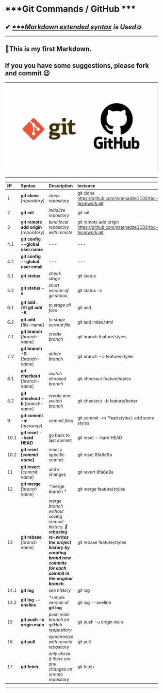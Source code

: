 # ***Git Commands / GitHub ***
## ✔ ***[***Markdown extended syntax](https://www.markdownguide.org/extended-syntax/) is Used💥***

***
## 📝This is my first Markdown.
## If you you have some suggestions, please fork and commit 😉
***
![git image](/assets/images/git-img.jpg 'Git/GitHub')

***
| №           | Syntax    |              Description | Instance|
| :---        |    :---   |              :---        |   :---  |
| 1           | **git clone** [*repository*]| *clone repository*|git clone https://github.com/natenadze1102/tbc-teamwork.git|
| 2           | **git init** | *initialize repository*|git init|
| 3           | **git remote add origin** [*repository*]| *bind local repository with remote*|git remote add origin https://github.com/natenadze1102/tbc-teamwork.git|
| 4.1         | **git config --global** **user.name**| ---|---|
| 4.2         | **git config --global** **user.email**| ---|---|
| 5.1         | **git status**| *check stage*|git status|
| 5.2         | **git status -s**| *short version of git status*|git status -s|
| 6.1         | **git add .** OR **git add -A**| *to stage all files*|git add .|
| 6.2         | **git add** [file-name]| *to stage current file*|git add index.html|
| 7.1         | **git branch** [*branch-name*]| *create branch*|git branch feature/styles|
| 7.2         | **git branch -D** [*branch-name*]| *delete branch*|git branch -D feature/styles|
| 8.1         | **git checkout** [*branch-name*]| *switch choosed branch*|git checkout feature/styles|
| 8.2         | **git checkout -b** [*branch-name*]| *create and switch branch*|git checkout -b feature/footer|
| 9           | **git commit -m** [*message*]| *commit files*|git commit -m "feat(styles): add some styles|
| 10.1        | **git reset --hard HEAD**| go back to last commit|git reset --hard HEAD|
| 10.2        | **git reset [*commit name*]**| reset a specific commit|git reset 8fa6e9a|
| 11          | **git revert** [*commit name*]| undo changes|git revert 8fa6e9a|
| 12          | **git merge** [*branch name*]| *merge branch *|git merge feature/styles|
| 13          | **git rebase** [*branch name*]| *merge branch without saving commit-history.*                  ***📌 rebasing re-writes the project history by creating brand new commits for each commit in the original branch.***|git rebase feature/styles|
| 14.1        |**git log**| *see history*|git log|
| 14.2        |**git log --oneline**| *simple version of **git log**|git log --oneline|
| 15          |  **git push -u origin main**| *push main branch on gitHub reppository*|git push -u origin main|
| 16          | **git pull**|*synchronize with remote repository*|git pull|
| 17          | **git fetch**|*only check if there are any changes on remote repository*|git fetch|


***



